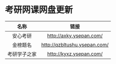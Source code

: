 # 考研网课网盘更新
|名称|链接|
|:-:|:-:|
|安心考研|http://axky.ysepan.com/|
|金榜题名|http://qzbltushu.ysepan.com/|
|考研学子之家|http://kyxz.ysepan.com/|
